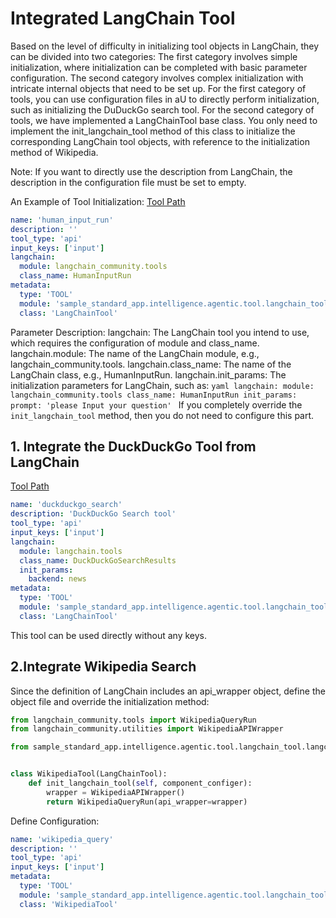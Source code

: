 # Integrated LangChain Tool

Based on the level of difficulty in initializing tool objects in LangChain, they can be divided into two categories:
The first category involves simple initialization, where initialization can be completed with basic parameter configuration.
The second category involves complex initialization with intricate internal objects that need to be set up.
For the first category of tools, you can use configuration files in aU to directly perform initialization, such as initializing the DuDuckGo search tool.
For the second category of tools, we have implemented a LangChainTool base class. You only need to implement the init_langchain_tool method of this class to initialize the corresponding LangChain tool objects, with reference to the initialization method of Wikipedia.

Note: If you want to directly use the description from LangChain, the description in the configuration file must be set to empty.

An Example of Tool Initialization:
[Tool Path](../../../../../../sample_standard_app/intelligence/agentic/tool/langchain_tool/human_input_run.yaml)
```yaml
name: 'human_input_run'
description: ''
tool_type: 'api'
input_keys: ['input']
langchain:
  module: langchain_community.tools
  class_name: HumanInputRun
metadata:
  type: 'TOOL'
  module: 'sample_standard_app.intelligence.agentic.tool.langchain_tool'
  class: 'LangChainTool'
```
Parameter Description:
    langchain: The LangChain tool you intend to use, which requires the configuration of module and class_name.
    langchain.module: The name of the LangChain module, e.g., langchain_community.tools.
    langchain.class_name: The name of the LangChain class, e.g., HumanInputRun.
    langchain.init_params: The initialization parameters for LangChain, such as:
        ```yaml
        langchain:
          module: langchain_community.tools
          class_name: HumanInputRun
          init_params:
            prompt: 'please Input your question'
        ```
    If you completely override the `init_langchain_tool` method, then you do not need to configure this part.

## 1. Integrate the DuckDuckGo Tool from LangChain
[Tool Path](../../../../../../sample_standard_app/intelligence/agentic/tool/langchain_tool/duckduckgo_search.yaml)
```yaml
name: 'duckduckgo_search'
description: 'DuckDuckGo Search tool'
tool_type: 'api'
input_keys: ['input']
langchain:
  module: langchain.tools
  class_name: DuckDuckGoSearchResults
  init_params:
    backend: news
metadata:
  type: 'TOOL'
  module: 'sample_standard_app.intelligence.agentic.tool.langchain_tool.langchain_tool'
  class: 'LangChainTool'
```
This tool can be used directly without any keys.

## 2.Integrate Wikipedia Search
Since the definition of LangChain includes an api_wrapper object, define the object file and override the initialization method:

```python
from langchain_community.tools import WikipediaQueryRun
from langchain_community.utilities import WikipediaAPIWrapper

from sample_standard_app.intelligence.agentic.tool.langchain_tool.langchain_tool import LangChainTool


class WikipediaTool(LangChainTool):
    def init_langchain_tool(self, component_configer):
        wrapper = WikipediaAPIWrapper()
        return WikipediaQueryRun(api_wrapper=wrapper)
```
Define Configuration:
```yaml
name: 'wikipedia_query'
description: ''
tool_type: 'api'
input_keys: ['input']
metadata:
  type: 'TOOL'
  module: 'sample_standard_app.intelligence.agentic.tool.langchain_tool.wikipedia_query'
  class: 'WikipediaTool'
```